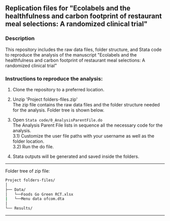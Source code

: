 ## Replication files for "Ecolabels and the healthfulness and carbon footprint of restaurant meal selections: A randomized clinical trial"

### Description
This repository includes the raw data files, folder structure, and Stata code to reproduce the analysis of the manuscript "Ecolabels and the healthfulness and carbon footprint of restaurant meal selections: A randomized clinical trial"

### Instructions to reproduce the analysis:

1) Clone the repository to a preferred location.

2) Unzip 'Project folders-files.zip'  
The zip file contains the raw data files and the folder structure needed for the analysis. Folder tree is shown below.

3) Open `Stata code/0_AnalysisParentFile.do`  
The Analysis Parent File lists in sequence all the necessary code for the analysis.  
3.1) Customize the user file paths with your username as well as the folder location.  
3.2) Run the do file.

4) Stata outputs will be generated and saved inside the folders.  

*****

Folder tree of zip file:

```bash
Project folders-files/
│
├── Data/
│   └──Foods Go Green RCT.xlsx
|   └──Menu data ofcom.dta
│
└── Results/
```

*****
